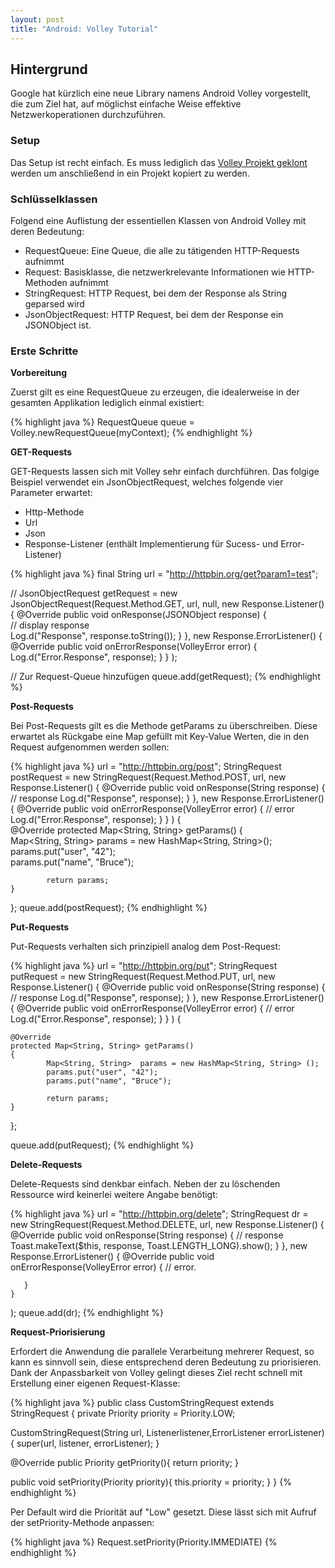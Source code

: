 ```yaml
---
layout: post
title: "Android: Volley Tutorial"
---
```




## Hintergrund

Google hat kürzlich eine neue Library namens Android Volley vorgestellt, die zum Ziel hat, auf möglichst einfache Weise effektive Netzwerkoperationen durchzuführen.


### Setup
                                                             
Das Setup ist recht einfach. Es muss lediglich das <a href="https://android.googlesource.com/platform/frameworks/volley">Volley Projekt geklont</a> werden um anschließend in ein Projekt kopiert zu werden.

### Schlüsselklassen

Folgend eine Auflistung der essentiellen Klassen von Android Volley mit deren Bedeutung:

- RequestQueue: Eine Queue, die alle zu tätigenden HTTP-Requests aufnimmt
- Request: Basisklasse, die netzwerkrelevante Informationen wie HTTP-Methoden aufnimmt
- StringRequest: HTTP Request, bei dem der Response als String geparsed wird
- JsonObjectRequest: HTTP Request, bei dem der Response ein JSONObject ist.

### Erste Schritte

<strong>Vorbereitung</strong>

Zuerst gilt es eine RequestQueue zu erzeugen, die idealerweise in der gesamten Applikation lediglich einmal existiert:

{% highlight java %}
RequestQueue queue = Volley.newRequestQueue(myContext);
{% endhighlight %}

<strong>GET-Requests</strong>

GET-Requests lassen sich mit Volley sehr einfach durchführen. Das folgige Beispiel verwendet ein JsonObjectRequest, welches folgende vier Parameter erwartet:

- Http-Methode
- Url
- Json
- Response-Listener (enthält Implementierung für Sucess- und Error-Listener)

{% highlight java %}
final String url = "http://httpbin.org/get?param1=test";

// 
JsonObjectRequest getRequest = new JsonObjectRequest(Request.Method.GET, url, null,
	new Response.Listener<JSONObject>() 
	{
		@Override
		public void onResponse(JSONObject response) {	
                        // display response		
			Log.d("Response", response.toString());
		}
	}, 
	new Response.ErrorListener() 
	{
		 @Override
		 public void onErrorResponse(VolleyError error) {			 
			Log.d("Error.Response", response);
	   }
	}
);

// Zur Request-Queue hinzufügen
queue.add(getRequest);
{% endhighlight %}

<strong>Post-Requests</strong>

Bei Post-Requests gilt es die Methode getParams zu überschreiben. Diese erwartet als Rückgabe eine Map gefüllt mit Key-Value Werten, die in den Request aufgenommen werden sollen:

{% highlight java %}
url = "http://httpbin.org/post";
StringRequest postRequest = new StringRequest(Request.Method.POST, url, 
	new Response.Listener<String>() 
	{
		@Override
		public void onResponse(String response) {
			// response
			Log.d("Response", response);
		}
	}, 
	new Response.ErrorListener() 
	{
		 @Override
		 public void onErrorResponse(VolleyError error) {
			 // error
			 Log.d("Error.Response", response);
	   }
	}
) {		
	@Override
	protected Map<String, String> getParams() 
	{  
			Map<String, String>  params = new HashMap<String, String>();  
			params.put("user", "42");  
			params.put("name", "Bruce");
			
			return params;  
	}
};
queue.add(postRequest);
{% endhighlight %}

<strong>Put-Requests</strong>

Put-Requests verhalten sich prinzipiell analog dem Post-Request:

{% highlight java %}
url = "http://httpbin.org/put";
StringRequest putRequest = new StringRequest(Request.Method.PUT, url, 
	new Response.Listener<String>() 
	{
		@Override
		public void onResponse(String response) {
			// response
			Log.d("Response", response);
		}
	}, 
	new Response.ErrorListener() 
	{
		 @Override
		 public void onErrorResponse(VolleyError error) {
                         // error
			 Log.d("Error.Response", response);
	   }
	}
) {

	@Override
	protected Map<String, String> getParams() 
	{  
			Map<String, String>  params = new HashMap<String, String> ();  
			params.put("user", "42");  
			params.put("name", "Bruce");
			
			return params;  
	}

};

queue.add(putRequest);
{% endhighlight %}

<strong>Delete-Requests</strong>

Delete-Requests sind denkbar einfach. Neben der zu löschenden Ressource wird keinerlei weitere Angabe benötigt:

{% highlight java %}
url = "http://httpbin.org/delete";
StringRequest dr = new StringRequest(Request.Method.DELETE, url, 
	new Response.Listener<String>() 
	{
		@Override
		public void onResponse(String response) {
			// response
			Toast.makeText($this, response, Toast.LENGTH_LONG).show();
		}
	}, 
	new Response.ErrorListener() 
	{
		 @Override
		 public void onErrorResponse(VolleyError error) {
			 // error.
			 
	   }
	}
);
queue.add(dr);
{% endhighlight %}

<strong>Request-Priorisierung</strong>

Erfordert die Anwendung die parallele Verarbeitung mehrerer Request, so kann es sinnvoll sein, diese entsprechend deren Bedeutung zu priorisieren.
Dank der Anpassbarkeit von Volley gelingt dieses Ziel recht schnell mit Erstellung einer eigenen Request-Klasse:

{% highlight java %}
public class CustomStringRequest extends StringRequest {
 private Priority priority = Priority.LOW;

  CustomStringRequest(String url, Listener<string>listener,ErrorListener errorListener) {
    super(url, listener, errorListener);
  }

  @Override
  public Priority getPriority(){
    return priority;
 }

 public void setPriority(Priority priority){
    this.priority = priority;
 }
}
{% endhighlight %}

Per Default wird die Priorität auf "Low" gesetzt. Diese lässt sich mit Aufruf der setPriority-Methode anpassen:

{% highlight java %}
Request.setPriority(Priority.IMMEDIATE)
{% endhighlight %}
